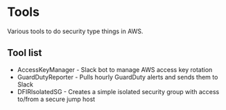 Tools
=====

Various tools to do security type things in AWS.


Tool list
---------


* AccessKeyManager - Slack bot to manage AWS access key rotation
* GuardDutyReporter - Pulls hourly GuardDuty alerts and sends them to Slack
* DFIRIsolatedSG - Creates a simple isolated security group with access to/from a secure jump host
